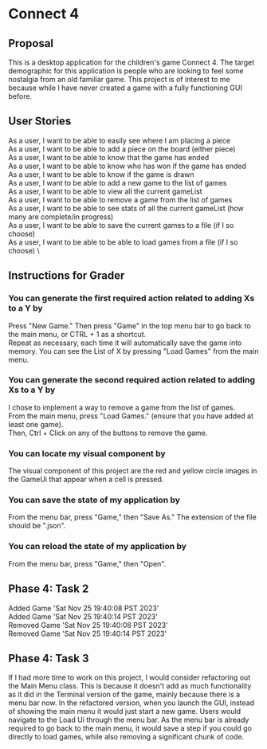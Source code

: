 # Connect 4

## Proposal
This is a desktop application for the children's game Connect 4. The target demographic for this application is people
who are looking to feel some nostalgia from an old familiar game. This project is of interest to me because while I have
never created a game with a fully functioning GUI before.

## User Stories
As a user, I want to be able to easily see where I am placing a piece \
As a user, I want to be able to add a piece on the board (either piece) \
As a user, I want to be able to know that the game has ended \
As a user, I want to be able to know who has won if the game has ended \
As a user, I want to be able to know if the game is drawn \
As a user, I want to be able to add a new game to the list of games \
As a user, I want to be able to view all the current gameList \
As a user, I want to be able to remove a game from the list of games \
As a user, I want to be able to see stats of all the current gameList (how many are complete/in progress) \
As a user, I want to be able to save the current games to a file (if I so choose) \
As a user, I want to be able to be able to load games from a file (if I so choose) \

## Instructions for Grader
### You can generate the first required action related to adding Xs to a Y by
Press "New Game." Then press "Game" in the top menu bar to go back to the main menu, or CTRL + 1 as a shortcut. \
Repeat as necessary, each time it will automatically save the game into memory. You can see the List of X by pressing
"Load Games" from the main menu.
### You can generate the second required action related to adding Xs to a Y by
I chose to implement a way to remove a game from the list of games. \
From the main menu, press "Load Games." (ensure that you have added at least one game). \
Then, Ctrl + Click on any of the buttons to remove the game.
### You can locate my visual component by
The visual component of this project are the red and yellow circle images in the GameUi that appear when a cell is 
pressed.
### You can save the state of my application by
From the menu bar, press "Game," then "Save As." The extension of the file should be ".json".
### You can reload the state of my application by
From the menu bar, press "Game," then "Open".

## Phase 4: Task 2
Added Game 'Sat Nov 25 19:40:08 PST 2023' \
Added Game 'Sat Nov 25 19:40:14 PST 2023' \
Removed Game 'Sat Nov 25 19:40:08 PST 2023' \
Removed Game 'Sat Nov 25 19:40:14 PST 2023' 

## Phase 4: Task 3
If I had more time to work on this project, I would consider refactoring out the Main Menu class.
This is because it doesn't add as much functionality as it did in the Terminal version of the game, mainly because
there is a menu bar now. In the refactored version, when you launch the GUI, instead of showing the main menu it would
just start a new game. Users would navigate to the Load Ui through the menu bar. As the menu bar is already required
to go back to the main menu, it would save a step if you could go directly to load games, while also removing a 
significant chunk of code.